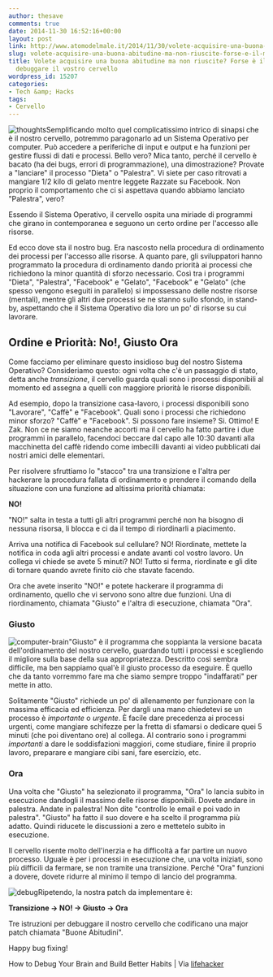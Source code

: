 ```yaml
---
author: thesave
comments: true
date: 2014-11-30 16:52:16+00:00
layout: post
link: http://www.atomodelmale.it/2014/11/30/volete-acquisire-una-buona-abitudine-ma-non-riuscite-forse-e-il-momento-di-debuggare-il-vostro-cervello/
slug: volete-acquisire-una-buona-abitudine-ma-non-riuscite-forse-e-il-momento-di-debuggare-il-vostro-cervello
title: Volete acquisire una buona abitudine ma non riuscite? Forse è il momento di
  debuggare il vostro cervello
wordpress_id: 15207
categories:
- Tech &amp; Hacks
tags:
- Cervello
---
```


![thoughts](http://www.atomodelmale.it/wp-content/uploads/2014/11/thoughts-267x300.jpg)Semplificando molto quel complicatissimo intrico di sinapsi che è il nostro cervello, potremmo paragonarlo ad un Sistema Operativo per computer. Può accedere a periferiche di input e output e ha funzioni per gestire flussi di dati e processi. Bello vero? Mica tanto, perché il cervello è bacato (ha dei bugs, errori di programmazione), una dimostrazione? Provate a "lanciare" il processo "Dieta" o "Palestra". Vi siete per caso ritrovati a mangiare 1/2 kilo di gelato mentre leggete Razzate su Facebook. Non proprio il comportamento che ci si aspettava quando abbiamo lanciato "Palestra", vero?

Essendo il Sistema Operativo, il cervello ospita una miriade di programmi che girano in contemporanea e seguono un certo ordine per l'accesso alle risorse.

Ed ecco dove sta il nostro bug. Era nascosto nella procedura di ordinamento dei processi per l'accesso alle risorse. A quanto pare, gli sviluppatori hanno programmato la procedura di ordinamento dando priorità ai processi che richiedono la minor quantità di sforzo necessario. Così tra i programmi "Dieta", "Palestra", "Facebook" e "Gelato", "Facebook" e "Gelato" (che spesso vengono eseguiti in parallelo) si impossessano delle nostre risorse (mentali), mentre gli altri due processi se ne stanno sullo sfondo, in stand-by, aspettando che il Sistema Operativo dia loro un po' di risorse su cui lavorare.





## Ordine e Priorità: No!, Giusto Ora



Come facciamo per eliminare questo insidioso bug del nostro Sistema Operativo? Consideriamo questo: ogni volta che c'è un passaggio di stato, detta anche _transizione_, il cervello guarda quali sono i processi disponibili al momento ed assegna a quelli con maggiore priorità le risorse disponibili.

Ad esempio, dopo la transizione casa-lavoro, i processi disponibili sono "Lavorare", "Caffè" e "Facebook". Quali sono i processi che richiedono minor sforzo? "Caffè" e "Facebook". Si possono fare insieme? Si. Ottimo! E Zak. Non ce ne siamo neanche accorti ma il cervello ha fatto partire i due programmi in parallelo, facendoci beccare dal capo alle 10:30 davanti alla macchinetta del caffè ridendo come imbecilli davanti ai video pubblicati dai nostri amici delle elementari.

Per risolvere sfruttiamo lo "stacco" tra una transizione e l'altra per hackerare la procedura fallata di ordinamento e prendere il comando della situazione con una funzione ad altissima priorità chiamata:

**NO!**

"NO!" salta in testa a tutti gli altri programmi perché non ha bisogno di nessuna risorsa, li blocca e ci da il tempo di riordinarli a piacimento.

Arriva una notifica di Facebook sul cellulare? NO! Riordinate, mettete la notifica in coda agli altri processi e andate avanti col vostro lavoro. Un collega vi chiede se avete 5 minuti? NO! Tutto si ferma, riordinate e gli dite di tornare quando avrete finito ciò che stavate facendo.

Ora che avete inserito "NO!" e potete hackerare il programma di ordinamento, quello che vi servono sono altre due funzioni. Una di riordinamento, chiamata "Giusto" e l'altra di esecuzione, chiamata "Ora".



### Giusto



![computer-brain](http://www.atomodelmale.it/wp-content/uploads/2014/11/computer-brain-300x198.jpg)"Giusto" è il programma che soppianta la versione bacata dell'ordinamento del nostro cervello, guardando tutti i processi e scegliendo il migliore sulla base della sua appropriatezza. Descritto così sembra difficile, ma ben sappiamo qual'è il giusto processo da eseguire. È quello che da tanto vorremmo fare ma che siamo sempre troppo "indaffarati" per mette in atto.

Solitamente "Giusto" richiede un po' di allenamento per funzionare con la massima efficacia ed efficienza. Per dargli una mano chiedetevi se un processo è _importante_ o _urgente_. È facile dare precedenza ai processi urgenti, come mangiare schifezze per la fretta di sfamarsi o dedicare quei 5 minuti (che poi diventano ore) al collega. Al contrario sono i programmi _importanti_ a dare le soddisfazioni maggiori, come studiare, finire il proprio lavoro, preparare e mangiare cibi sani, fare esercizio, etc.



### Ora



Una volta che "Giusto" ha selezionato il programma, "Ora" lo lancia subito in esecuzione dandogli il massimo delle risorse disponibili. Dovete andare in palestra. Andate in palestra! Non dite "controllo le email e poi vado in palestra". "Giusto" ha fatto il suo dovere e ha scelto il programma più adatto. Quindi riducete le discussioni a zero e mettetelo subito in esecuzione.

Il cervello risente molto dell'inerzia e ha difficoltà a far partire un nuovo processo. Uguale è per i processi in esecuzione che, una volta iniziati, sono più difficili da fermare, se non tramite una transizione. Perché "Ora" funzioni a dovere, dovete ridurre al minimo il tempo di lancio del programma.

![debug](http://www.atomodelmale.it/wp-content/uploads/2014/11/debug-218x300.png)Ripetendo, la nostra patch da implementare è:

**Transizione -> NO! -> Giusto -> Ora**

Tre istruzioni per debuggare il nostro cervello che codificano una major patch chiamata "Buone Abitudini".

Happy bug fixing!

How to Debug Your Brain and Build Better Habits | Via [lifehacker](http://lifehacker.com/how-to-debug-your-brain-and-build-better-habits-1654118579)

